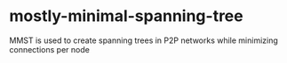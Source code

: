 # mostly-minimal-spanning-tree
MMST is used to create spanning trees in P2P networks while minimizing connections per node
